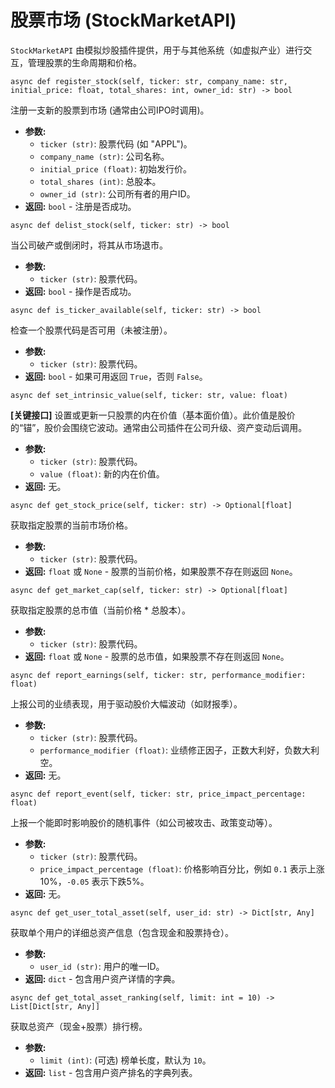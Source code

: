 # 股票市场 (StockMarketAPI)

`StockMarketAPI` 由模拟炒股插件提供，用于与其他系统（如虚拟产业）进行交互，管理股票的生命周期和价格。

 `async def register_stock(self, ticker: str, company_name: str, initial_price: float, total_shares: int, owner_id: str) -> bool`

注册一支新的股票到市场 (通常由公司IPO时调用)。

  * **参数:**
      * `ticker (str)`: 股票代码 (如 "APPL")。
      * `company_name (str)`: 公司名称。
      * `initial_price (float)`: 初始发行价。
      * `total_shares (int)`: 总股本。
      * `owner_id (str)`: 公司所有者的用户ID。
  * **返回:** `bool` - 注册是否成功。

 `async def delist_stock(self, ticker: str) -> bool`

当公司破产或倒闭时，将其从市场退市。

  * **参数:**
      * `ticker (str)`: 股票代码。
  * **返回:** `bool` - 操作是否成功。

 `async def is_ticker_available(self, ticker: str) -> bool`

检查一个股票代码是否可用（未被注册）。

  * **参数:**
      * `ticker (str)`: 股票代码。
  * **返回:** `bool` - 如果可用返回 `True`，否则 `False`。

 `async def set_intrinsic_value(self, ticker: str, value: float)`

**[关键接口]** 设置或更新一只股票的内在价值（基本面价值）。此价值是股价的“锚”，股价会围绕它波动。通常由公司插件在公司升级、资产变动后调用。

  * **参数:**
      * `ticker (str)`: 股票代码。
      * `value (float)`: 新的内在价值。
  * **返回:** 无。

 `async def get_stock_price(self, ticker: str) -> Optional[float]`

获取指定股票的当前市场价格。

  * **参数:**
      * `ticker (str)`: 股票代码。
  * **返回:** `float` 或 `None` - 股票的当前价格，如果股票不存在则返回 `None`。

 `async def get_market_cap(self, ticker: str) -> Optional[float]`

获取指定股票的总市值（当前价格 \* 总股本）。

  * **参数:**
      * `ticker (str)`: 股票代码。
  * **返回:** `float` 或 `None` - 股票的总市值，如果股票不存在则返回 `None`。

 `async def report_earnings(self, ticker: str, performance_modifier: float)`

上报公司的业绩表现，用于驱动股价大幅波动（如财报季）。

  * **参数:**
      * `ticker (str)`: 股票代码。
      * `performance_modifier (float)`: 业绩修正因子，正数大利好，负数大利空。
  * **返回:** 无。

 `async def report_event(self, ticker: str, price_impact_percentage: float)`

上报一个能即时影响股价的随机事件（如公司被攻击、政策变动等）。

  * **参数:**
      * `ticker (str)`: 股票代码。
      * `price_impact_percentage (float)`: 价格影响百分比，例如 `0.1` 表示上涨10%，`-0.05` 表示下跌5%。
  * **返回:** 无。

 `async def get_user_total_asset(self, user_id: str) -> Dict[str, Any]`

获取单个用户的详细总资产信息（包含现金和股票持仓）。

  * **参数:**
      * `user_id (str)`: 用户的唯一ID。
  * **返回:** `dict` - 包含用户资产详情的字典。

 `async def get_total_asset_ranking(self, limit: int = 10) -> List[Dict[str, Any]]`

获取总资产（现金+股票）排行榜。

  * **参数:**
      * `limit (int)`: (可选) 榜单长度，默认为 `10`。
  * **返回:** `list` - 包含用户资产排名的字典列表。
